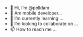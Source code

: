 - 👋 Hi, I’m @pelldam
- 👀 Am mobile developer...
- 🌱 I’m currently learning ...
- 💞️ I’m looking to collaborate on ...
- 📫 How to reach me ...

<!---
pelldam/pelldam is a ✨ special ✨ repository because its `README.md` (this file) appears on your GitHub profile.
You can click the Preview link to take a look at your changes.
--->
